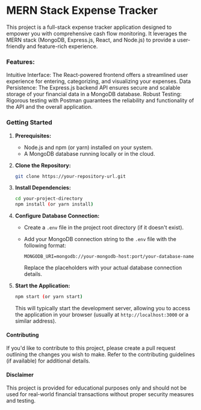 # MERN Stack Expense Tracker

This project is a full-stack expense tracker application designed to empower you with comprehensive cash flow monitoring. It leverages the MERN stack (MongoDB, Express.js, React, and Node.js) to provide a user-friendly and feature-rich experience.

### Features:

 Intuitive Interface: The React-powered frontend offers a streamlined user experience for entering, categorizing, and visualizing your expenses.
 Data Persistence: The Express.js backend API ensures secure and scalable storage of your financial data in a MongoDB database.
 Robust Testing: Rigorous testing with Postman guarantees the reliability and functionality of the API and the overall application.

### Getting Started

1. **Prerequisites:**
   - Node.js and npm (or yarn) installed on your system.
   - A MongoDB database running locally or in the cloud.

2. **Clone the Repository:**

   ```bash
   git clone https://your-repository-url.git
   ```

3. **Install Dependencies:**

   ```bash
   cd your-project-directory
   npm install (or yarn install)
   ```

4. **Configure Database Connection:**

   - Create a `.env` file in the project root directory (if it doesn't exist).
   - Add your MongoDB connection string to the `.env` file with the following format:

     ```
     MONGODB_URI=mongodb://your-mongodb-host:port/your-database-name
     ```

     Replace the placeholders with your actual database connection details.

5. **Start the Application:**

   ```bash
   npm start (or yarn start)
   ```

   This will typically start the development server, allowing you to access the application in your browser (usually at `http://localhost:3000` or a similar address).



#### Contributing

If you'd like to contribute to this project, please create a pull request outlining the changes you wish to make. Refer to the contributing guidelines (if available) for additional details.




#### Disclaimer

This project is provided for educational purposes only and should not be used for real-world financial transactions without proper security measures and testing.
